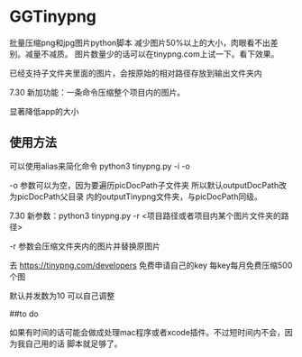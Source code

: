 # GGTinypng
批量压缩png和jpg图片python脚本
减少图片50%以上的大小，肉眼看不出差别。减量不减质。
图片数量少的话可以在tinypng.com上试一下。看下效果。

已经支持子文件夹里面的图片，会按原始的相对路径存放到输出文件夹内

7.30 新加功能：一条命令压缩整个项目内的图片。

显著降低app的大小

## 使用方法
可以使用alias来简化命令
python3 tinypng.py -i <picDocPath> -o <outputDocPath>

 -o 参数可以为空，因为要遍历picDocPath子文件夹 所以默认outputDocPath改为picDocPath父目录
 内的outputTinypng文件夹，与picDocPath同级。

 7.30 新参数：python3 tinypng.py -r <项目路径或者项目内某个图片文件夹的路径>

 -r 参数会压缩文件夹内的图片并替换原图片

去 https://tinypng.com/developers 免费申请自己的key 每key每月免费压缩500个图

默认并发数为10 可以自己调整

##to do

如果有时间的话可能会做成处理mac程序或者xcode插件。不过短时间内不会，因为我自己用的话
脚本就足够了。
